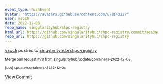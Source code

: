 ```yaml
---
event_type: PushEvent
avatar: "https://avatars.githubusercontent.com/u/814322?"
user: vsoch
date: 2022-12-08
repo_name: singularityhub/shpc-registry
html_url: https://github.com/singularityhub/shpc-registry/commit/bea3aa0cbfa4bed974e3d9c708777000a61738e2
repo_url: https://github.com/singularityhub/shpc-registry
---
```


<a href='https://github.com/vsoch' target='_blank'>vsoch</a> pushed to <a href='https://github.com/singularityhub/shpc-registry' target='_blank'>singularityhub/shpc-registry</a>

<small>Merge pull request #78 from singularityhub/update/containers-2022-12-08

[bot] update/containers-2022-12-08</small>

<a href='https://github.com/singularityhub/shpc-registry/commit/bea3aa0cbfa4bed974e3d9c708777000a61738e2' target='_blank'>View Commit</a>